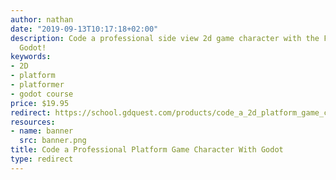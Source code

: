 ```yaml
---
author: nathan
date: "2019-09-13T10:17:18+02:00"
description: Code a professional side view 2d game character with the Free game engine
  Godot!
keywords:
- 2D
- platform
- platformer
- godot course
price: $19.95
redirect: https://school.gdquest.com/products/code_a_2d_platform_game_character_part_1_godot_3
resources:
- name: banner
  src: banner.png
title: Code a Professional Platform Game Character With Godot
type: redirect
---
```

